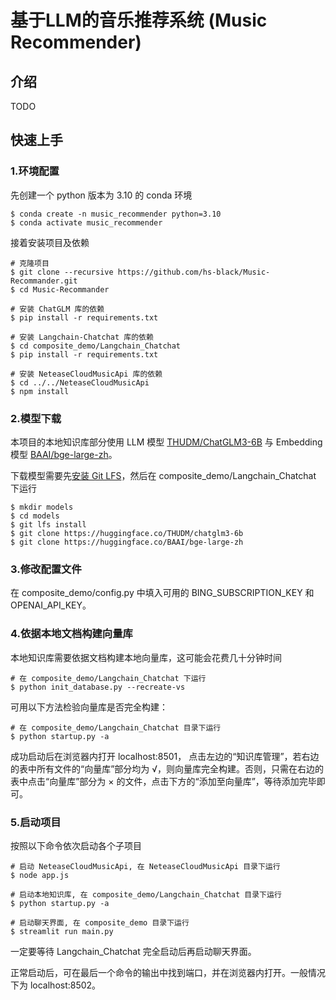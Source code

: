 # 基于LLM的音乐推荐系统 (Music Recommender)

## 介绍

TODO

## 快速上手

### 1.环境配置

先创建一个 python 版本为 3.10 的 conda 环境

```shell
$ conda create -n music_recommender python=3.10
$ conda activate music_recommender
```

接着安装项目及依赖

```shell
# 克隆项目
$ git clone --recursive https://github.com/hs-black/Music-Recommander.git
$ cd Music-Recommander

# 安装 ChatGLM 库的依赖
$ pip install -r requirements.txt

# 安装 Langchain-Chatchat 库的依赖
$ cd composite_demo/Langchain_Chatchat
$ pip install -r requirements.txt

# 安装 NeteaseCloudMusicApi 库的依赖
$ cd ../../NeteaseCloudMusicApi
$ npm install
```

### 2.模型下载

本项目的本地知识库部分使用 LLM 模型 [THUDM/ChatGLM3-6B](https://huggingface.co/THUDM/chatglm3-6b) 与 Embedding 模型 [BAAI/bge-large-zh](https://huggingface.co/BAAI/bge-large-zh)。

下载模型需要先[安装 Git LFS](https://docs.github.com/zh/repositories/working-with-files/managing-large-files/installing-git-large-file-storage)，然后在 composite_demo/Langchain_Chatchat 下运行

```shell
$ mkdir models
$ cd models
$ git lfs install
$ git clone https://huggingface.co/THUDM/chatglm3-6b
$ git clone https://huggingface.co/BAAI/bge-large-zh
```

### 3.修改配置文件
在 composite_demo/config.py 中填入可用的 BING_SUBSCRIPTION_KEY 和 OPENAI_API_KEY。

### 4.依据本地文档构建向量库
本地知识库需要依据文档构建本地向量库，这可能会花费几十分钟时间

```shell
# 在 composite_demo/Langchain_Chatchat 下运行
$ python init_database.py --recreate-vs
```

可用以下方法检验向量库是否完全构建：

```shell
# 在 composite_demo/Langchain_Chatchat 目录下运行
$ python startup.py -a
```

成功启动后在浏览器内打开 localhost:8501， 点击左边的“知识库管理”，若右边的表中所有文件的“向量库”部分均为 √，则向量库完全构建。否则，只需在右边的表中点击“向量库”部分为 × 的文件，点击下方的“添加至向量库”，等待添加完毕即可。

### 5.启动项目

按照以下命令依次启动各个子项目

```shell
# 启动 NeteaseCloudMusicApi, 在 NeteaseCloudMusicApi 目录下运行
$ node app.js

# 启动本地知识库, 在 composite_demo/Langchain_Chatchat 目录下运行
$ python startup.py -a

# 启动聊天界面, 在 composite_demo 目录下运行
$ streamlit run main.py
```

一定要等待 Langchain_Chatchat 完全启动后再启动聊天界面。

正常启动后，可在最后一个命令的输出中找到端口，并在浏览器内打开。一般情况下为 localhost:8502。